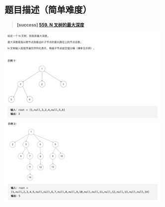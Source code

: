 #  **题目描述（简单难度）**

> **[success] [559. N 叉树的最大深度](https://leetcode-cn.com/problems/maximum-depth-of-n-ary-tree/)**

![](../image/559_0.png)
![](../image/559_1.png)




